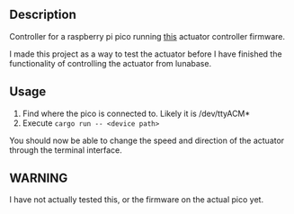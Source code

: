## Description

Controller for a raspberry pi pico running [this](https://github.com/utahrobotics/lunadev-2025/tree/main/embedded/actuator) actuator controller firmware.

I made this project as a way to test the actuator before I have finished the functionality of controlling the actuator from lunabase.

## Usage
1. Find where the pico is connected to. Likely it is /dev/ttyACM*
2. Execute ```cargo run -- <device path>```


You should now be able to change the speed and direction of the actuator through the terminal interface.


## WARNING

I have not actually tested this, or the firmware on the actual pico yet.